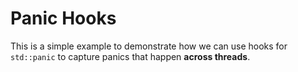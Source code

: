 # Panic Hooks

This is a simple example to demonstrate how we can use hooks for `std::panic` to capture panics that happen **across threads**.